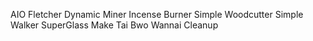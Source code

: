 AIO Fletcher
Dynamic Miner
Incense Burner
Simple Woodcutter
Simple Walker
SuperGlass Make
Tai Bwo Wannai Cleanup
